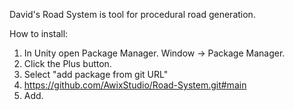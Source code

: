 David's Road System is tool for procedural road generation.

How to install:
1. In Unity open Package Manager. Window -> Package Manager.
2. Click the Plus button.
3. Select "add package from git URL"
4. https://github.com/AwixStudio/Road-System.git#main
5. Add.
